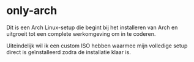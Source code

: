 # only-arch

Dit is een Arch Linux-setup die begint bij het installeren van Arch en uitgroeit tot een complete werkomgeving om in te coderen.

Uiteindelijk wil ik een custom ISO hebben waarmee mijn volledige setup direct is geïnstalleerd zodra de installatie klaar is.
